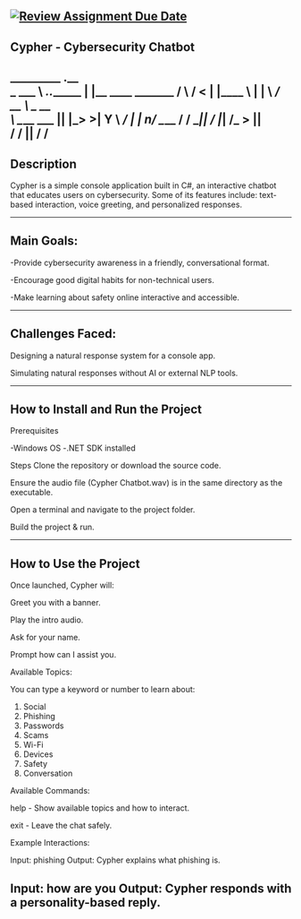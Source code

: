 [![Review Assignment Due Date](https://classroom.github.com/assets/deadline-readme-button-22041afd0340ce965d47ae6ef1cefeee28c7c493a6346c4f15d667ab976d596c.svg)](https://classroom.github.com/a/abWLn-9_)
---------------------------------------------------------------------------------
Cypher - Cybersecurity Chatbot
---------------------------------------------------------------------------------
_________                  .__                     
\_   ___ \  ___.__.______  |  |__    ____  _______ 
/    \  \/ <   |  |\____ \ |  |  \ _/ __ \ \_  __ \
\     \____ \___  ||  |_> >|   Y  \  ___/  |  | n\/
 \______  / / ____||   __/ |___|  /\___  > |__|   
        \/  \/     |__|         \/     \/        
---------------------------------------------------------------------------------
Description
---------------------------------------------------------------------------------
Cypher is a simple console application built in C#, an interactive chatbot that educates users on cybersecurity. Some of its features include: text-based interaction, voice greeting, and personalized responses. 

---------------------------------------------------------------------------------
Main Goals:
---------------------------------------------------------------------------------
-Provide cybersecurity awareness in a friendly, conversational format.

-Encourage good digital habits for non-technical users.

-Make learning about safety online interactive and accessible.

---------------------------------------------------------------------------------
Challenges Faced:
---------------------------------------------------------------------------------
Designing a natural response system for a console app.

Simulating natural responses without AI or external NLP tools.

---------------------------------------------------------------------------------
How to Install and Run the Project
---------------------------------------------------------------------------------
Prerequisites

-Windows OS
-.NET SDK installed

Steps
Clone the repository or download the source code.

Ensure the audio file (Cypher Chatbot.wav) is in the same directory as the executable.

Open a terminal and navigate to the project folder.

Build the project & run. 

---------------------------------------------------------------------------------
How to Use the Project
---------------------------------------------------------------------------------
Once launched, Cypher will:

Greet you with a banner.

Play the intro audio.

Ask for your name.

Prompt how can I assist you.

Available Topics:

You can type a keyword or number to learn about:

1. Social
2. Phishing
3. Passwords
4. Scams
5. Wi-Fi
6. Devices
7. Safety
8. Conversation

Available Commands:

help - Show available topics and how to interact.

exit - Leave the chat safely.

Example Interactions:

Input: phishing 
Output: Cypher explains what phishing is.

Input: how are you
Output: Cypher responds with a personality-based reply.
---------------------------------------------------------------------------------
